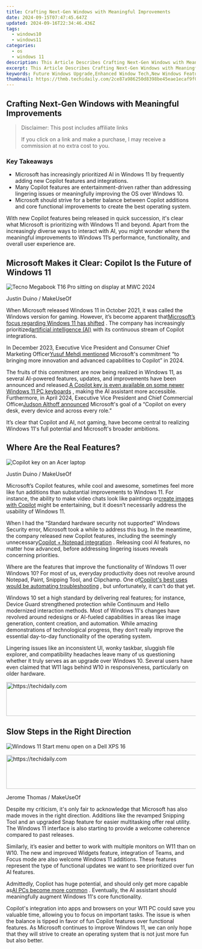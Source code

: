 ```yaml
---
title: Crafting Next-Gen Windows with Meaningful Improvements
date: 2024-09-15T07:47:45.647Z
updated: 2024-09-16T22:34:46.436Z
tags:
  - windows10
  - windows11
categories:
  - os
  - windows 11
description: This Article Describes Crafting Next-Gen Windows with Meaningful Improvements
excerpt: This Article Describes Crafting Next-Gen Windows with Meaningful Improvements
keywords: Future Windows Upgrade,Enhanced Window Tech,New Windows Features,Innovative Window Design,Premium Windows Update,Next-Gen Window Systems,Efficient Window Improvements
thumbnail: https://thmb.techidaily.com/2ce87a986250d8398be45eae1ecaf9f012f12535b14ea9611940de411cb7abe5.jpg
---
```


## Crafting Next-Gen Windows with Meaningful Improvements

>  Disclaimer: This post includes affiliate links
>
>  If you click on a link and make a purchase, I may receive a commission at no extra cost to you.
>

### Key Takeaways

* Microsoft has increasingly prioritized AI in Windows 11 by frequently adding new Copilot features and integrations.
* Many Copilot features are entertainment-driven rather than addressing lingering issues or meaningfully improving the OS over Windows 10.
* Microsoft should strive for a better balance between Copilot additions and core functional improvements to create the best operating system.

 With new Copilot features being released in quick succession, it's clear what Microsoft is prioritizing with Windows 11 and beyond. Apart from the increasingly diverse ways to interact with AI, you might wonder where the meaningful improvements to Windows 11’s performance, functionality, and overall user experience are.

## Microsoft Makes it Clear: Copilot Is the Future of Windows 11

![Tecno Megabook T16 Pro sitting on display at MWC 2024](https://thmb.techidaily.com/d2e4e8d37dd44251b856b042284c1dfc0b019c21a2404b925ef4f20286104a39.jpg)

 Justin Duino / MakeUseOf

 When Microsoft released Windows 11 in October 2021, it was called the Windows version for gaming. However, it’s become apparent that[Microsoft’s focus regarding Windows 11 has shifted](https://www.makeuseof.com/future-of-windows-11-ai/) . The company has increasingly prioritized[artificial intelligence (AI)](https://www.makeuseof.com/artificial-intelligence-ai-simple-terms/) with its continuous stream of Copilot integrations.

 In December 2023, Executive Vice President and Consumer Chief Marketing Officer[Yusuf Mehdi mentioned](https://blogs.microsoft.com/blog/2023/12/05/celebrating-the-first-year-of-copilot-with-significant-new-innovations/) Microsoft's commitment “to bringing more innovation and advanced capabilities to Copilot” in 2024.

 The fruits of this commitment are now being realized in Windows 11, as several AI-powered features, updates, and improvements have been announced and released.[A Copilot key is even available on some newer Windows 11 PC keyboards](https://www.makeuseof.com/microsofts-copilot-key-windows-11-pc/) , making the AI assistant more accessible. Furthermore, in April 2024, Executive Vice President and Chief Commercial Officer[Judson Althoff announced](https://blogs.microsoft.com/blog/2024/04/24/leading-in-the-era-of-ai-how-microsofts-platform-differentiation-and-copilot-empowerment-are-driving-ai-transformation/) Microsoft's goal of a “Copilot on every desk, every device and across every role.”

 It’s clear that Copilot and AI, not gaming, have become central to realizing Windows 11's full potential and Microsoft's broader ambitions.

## Where Are the Real Features?

![Copilot key on an Acer laptop](https://thmb.techidaily.com/f780668281f43de469309d641324f16afda3a68eb738e8c283227d7e47f57830.jpg)

 Justin Duino / MakeUseOf

 Microsoft’s Copilot features, while cool and awesome, sometimes feel more like fun additions than substantial improvements to Windows 11\. For instance, the ability to make video chats look like paintings or[create images with Copilot](https://www.makeuseof.com/how-use-bing-image-creator-free/) might be entertaining, but it doesn’t necessarily address the usability of Windows 11.

 When I had the “Standard hardware security not supported” Windows Security error, Microsoft took a while to address this bug. In the meantime, the company released new Copilot features, including the seemingly unnecessary[Copilot + Notepad integration](https://www.makeuseof.com/supercharge-notepad-copilot/) . Releasing cool AI features, no matter how advanced, before addressing lingering issues reveals concerning priorities.

 Where are the features that improve the functionality of Windows 11 over Windows 10? For most of us, everyday productivity does not revolve around Notepad, Paint, Snipping Tool, and Clipchamp. One of[Copilot's best uses would be automating troubleshooting](https://www.makeuseof.com/copilot-fix-problems-in-windows/) , but unfortunately, it can't do that yet.

 Windows 10 set a high standard by delivering real features; for instance, Device Guard strengthened protection while Continuum and Hello modernized interaction methods. Most of Windows 11's changes have revolved around redesigns or AI-fueled capabilities in areas like image generation, content creation, and automation. While amazing demonstrations of technological progress, they don’t really improve the essential day-to-day functionality of the operating system.

 Lingering issues like an inconsistent UI, wonky taskbar, sluggish file explorer, and compatibility headaches leave many of us questioning whether it truly serves as an upgrade over Windows 10\. Several users have even claimed that W11 lags behind W10 in responsiveness, particularly on older hardware.

<!-- affiliate ads begin -->
<a href="https://appsumo.8odi.net/c/5597632/2129738/7443" target="_top" id="2129738">
  <img src="//a.impactradius-go.com/display-ad/7443-2129738" border="0" alt="https://techidaily.com" width="728" height="90"/>
</a>
<img height="0" width="0" src="https://appsumo.8odi.net/i/5597632/2129738/7443" style="position:absolute;visibility:hidden;" border="0" />
<!-- affiliate ads end -->

## Slow Steps in the Right Direction

![Windows 11 Start menu open on a Dell XPS 16](https://thmb.techidaily.com/7893aa47861abae86c2201349f48204a58f66be5a4db0cfc4bb799b623cb07e4.jpg)

<!-- affiliate ads begin -->
<a href="https://appsumo.8odi.net/c/5597632/2118314/7443" target="_top" id="2118314">
  <img src="//a.impactradius-go.com/display-ad/7443-2118314" border="0" alt="https://techidaily.com" width="728" height="90"/>
</a>
<img height="0" width="0" src="https://appsumo.8odi.net/i/5597632/2118314/7443" style="position:absolute;visibility:hidden;" border="0" />
<!-- affiliate ads end -->

 Jerome Thomas / MakeUseOf

 Despite my criticism, it's only fair to acknowledge that Microsoft has also made moves in the right direction. Additions like the revamped Snipping Tool and an upgraded Snap feature for easier multitasking offer real utility. The Windows 11 interface is also starting to provide a welcome coherence compared to past releases.

 Similarly, it’s easier and better to work with multiple monitors on W11 than on W10\. The new and improved Widgets feature, integration of Teams, and Focus mode are also welcome Windows 11 additions. These features represent the type of functional updates we want to see prioritized over fun AI features.

 Admittedly, Copliot has huge potential, and should only get more capable as[AI PCs become more common](https://www.makeuseof.com/what-is-ai-pc/) . Eventually, the AI assistant should meaningfully augment Windows 11's core functionality.

 Copilot's integration into apps and browsers on your W11 PC could save you valuable time, allowing you to focus on important tasks. The issue is when the balance is tipped in favor of fun Copilot features over functional features. As Microsoft continues to improve Windows 11, we can only hope that they will strive to create an operating system that is not just more fun but also better.

<ins class="adsbygoogle"
     style="display:block"
     data-ad-format="autorelaxed"
     data-ad-client="ca-pub-7571918770474297"
     data-ad-slot="1223367746"></ins>

<ins class="adsbygoogle"
     style="display:block"
     data-ad-client="ca-pub-7571918770474297"
     data-ad-slot="8358498916"
     data-ad-format="auto"
     data-full-width-responsive="true"></ins>



